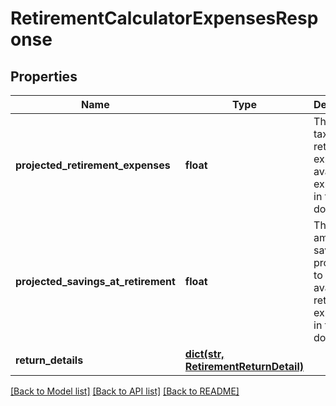 # RetirementCalculatorExpensesResponse

## Properties
Name | Type | Description | Notes
------------ | ------------- | ------------- | -------------
**projected_retirement_expenses** | **float** | The after-tax retirement expenses available expressed in today’s dollars. | 
**projected_savings_at_retirement** | **float** | The total amount of savings projected to be available at retirement, expressed in today’s dollars. | 
**return_details** | [**dict(str, RetirementReturnDetail)**](RetirementReturnDetail.md) |  | 

[[Back to Model list]](../README.md#documentation-for-models) [[Back to API list]](../README.md#documentation-for-api-endpoints) [[Back to README]](../README.md)


